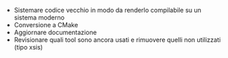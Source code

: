 - Sistemare codice vecchio in modo da renderlo compilabile su un sistema moderno
- Conversione a CMake
- Aggiornare documentazione
- Revisionare quali tool sono ancora usati e rimuovere quelli non utilizzati (tipo xsis)